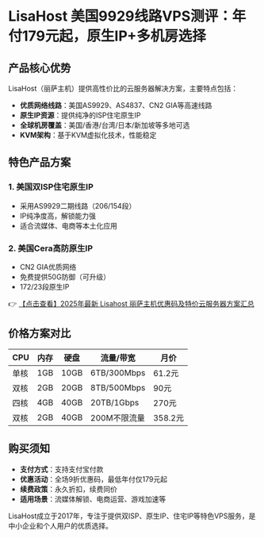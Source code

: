 # LisaHost 美国9929线路VPS测评：年付179元起，原生IP+多机房选择

## 产品核心优势
LisaHost（丽萨主机）提供高性价比的云服务器解决方案，主要特点包括：
- **优质网络线路**：美国AS9929、AS4837、CN2 GIA等高速线路
- **原生IP资源**：提供纯净的ISP住宅原生IP
- **全球机房覆盖**：美国/香港/台湾/日本/新加坡等多地可选
- **KVM架构**：基于KVM虚拟化技术，性能稳定

## 特色产品方案
### 1. 美国双ISP住宅原生IP
- 采用AS9929二期线路（206/154段）
- IP纯净度高，解锁能力强
- 适合流媒体、电商等本土化应用

### 2. 美国Cera高防原生IP
- CN2 GIA优质网络
- 免费提供50G防御（可升级）
- 172/23段原生IP

👉 [【点击查看】2025年最新 Lisahost 丽萨主机优惠码及特价云服务器方案汇总](https://bit.ly/lisazhuji)

## 价格方案对比
| CPU   | 内存 | 硬盘 | 流量/带宽     | 月价   |
|-------|------|------|--------------|--------|
| 单核  | 1GB  | 10GB | 6TB/300Mbps  | 61.2元 |
| 双核  | 2GB  | 20GB | 8TB/500Mbps  | 90元   |
| 四核  | 4GB  | 40GB | 20TB/1Gbps   | 270元  |
| 双核  | 2GB  | 40GB | 200M不限流量 | 358.2元|

## 购买须知
- **支付方式**：支持支付宝付款
- **优惠活动**：全场9折优惠码，最低年付仅179元起
- **续费政策**：永久折扣，续费同价
- **适用场景**：流媒体解锁、电商运营、游戏加速等

LisaHost成立于2017年，专注于提供双ISP、原生IP、住宅IP等特色VPS服务，是中小企业和个人用户的优质选择。